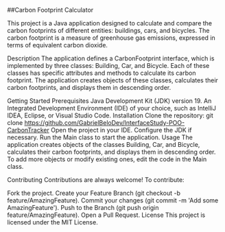##Carbon Footprint Calculator

This project is a Java application designed to calculate and compare the carbon footprints of different entities: buildings, cars, and bicycles. The carbon footprint is a measure of greenhouse gas emissions, expressed in terms of equivalent carbon dioxide.

Description
The application defines a CarbonFootprint interface, which is implemented by three classes: Building, Car, and Bicycle. Each of these classes has specific attributes and methods to calculate its carbon footprint. The application creates objects of these classes, calculates their carbon footprints, and displays them in descending order.

Getting Started
Prerequisites
Java Development Kit (JDK) version 19.
An Integrated Development Environment (IDE) of your choice, such as IntelliJ IDEA, Eclipse, or Visual Studio Code.
Installation
Clone the repository:
git clone https://github.com/GabrielBeloDev/InterfaceStudy-POO-CarbonTracker
Open the project in your IDE.
Configure the JDK if necessary.
Run the Main class to start the application.
Usage
The application creates objects of the classes Building, Car, and Bicycle, calculates their carbon footprints, and displays them in descending order. To add more objects or modify existing ones, edit the code in the Main class.

Contributing
Contributions are always welcome! To contribute:

Fork the project.
Create your Feature Branch (git checkout -b feature/AmazingFeature).
Commit your changes (git commit -m 'Add some AmazingFeature').
Push to the Branch (git push origin feature/AmazingFeature).
Open a Pull Request.
License
This project is licensed under the MIT License.